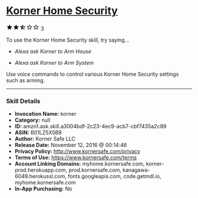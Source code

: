 # [Korner Home Security](http://alexa.amazon.com/#skills/amzn1.ask.skill.a3004bdf-2c23-4ec9-acb7-cbf7435a2c89)
![2.7 stars](../../images/ic_star_black_18dp_1x.png)![2.7 stars](../../images/ic_star_black_18dp_1x.png)![2.7 stars](../../images/ic_star_half_black_18dp_1x.png)![2.7 stars](../../images/ic_star_border_black_18dp_1x.png)![2.7 stars](../../images/ic_star_border_black_18dp_1x.png) 3

To use the Korner Home Security skill, try saying...

* *Alexa ask Korner to Arm House*

* *Alexa ask Korner to Arm System*

Use voice commands to control various Korner Home Security settings such as arming.

***

### Skill Details

* **Invocation Name:** korner
* **Category:** null
* **ID:** amzn1.ask.skill.a3004bdf-2c23-4ec9-acb7-cbf7435a2c89
* **ASIN:** B01LZ5X5B8
* **Author:** Korner Safe LLC
* **Release Date:** November 12, 2016 @ 00:14:46
* **Privacy Policy:** http://www.kornersafe.com/privacy
* **Terms of Use:** https://www.kornersafe.com/terms
* **Account Linking Domains:** myhome.kornersafe.com, korner-prod.herokuapp.com, prod.kornersafe.com, kanagawa-6049.herokussl.com, fonts.googleapis.com, code.getmdl.io, myhome.kornersafe.com
* **In-App Purchasing:** No
